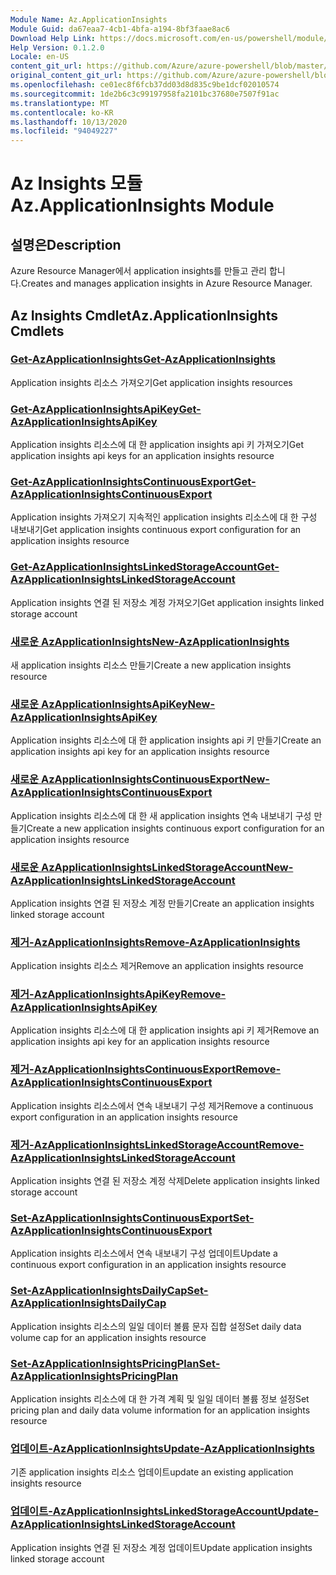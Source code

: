 ```yaml
---
Module Name: Az.ApplicationInsights
Module Guid: da67eaa7-4cb1-4bfa-a194-8bf3faae8ac6
Download Help Link: https://docs.microsoft.com/en-us/powershell/module/az.applicationinsights
Help Version: 0.1.2.0
Locale: en-US
content_git_url: https://github.com/Azure/azure-powershell/blob/master/src/ApplicationInsights/ApplicationInsights/help/Az.ApplicationInsights.md
original_content_git_url: https://github.com/Azure/azure-powershell/blob/master/src/ApplicationInsights/ApplicationInsights/help/Az.ApplicationInsights.md
ms.openlocfilehash: ce01ec8f6fcb37dd03d8d835c9be1dcf02010574
ms.sourcegitcommit: 1de2b6c3c99197958fa2101bc37680e7507f91ac
ms.translationtype: MT
ms.contentlocale: ko-KR
ms.lasthandoff: 10/13/2020
ms.locfileid: "94049227"
---
```

# <span data-ttu-id="8eb93-101">Az Insights 모듈</span><span class="sxs-lookup"><span data-stu-id="8eb93-101">Az.ApplicationInsights Module</span></span>
## <span data-ttu-id="8eb93-102">설명은</span><span class="sxs-lookup"><span data-stu-id="8eb93-102">Description</span></span>
<span data-ttu-id="8eb93-103">Azure Resource Manager에서 application insights를 만들고 관리 합니다.</span><span class="sxs-lookup"><span data-stu-id="8eb93-103">Creates and manages application insights in Azure Resource Manager.</span></span>

## <span data-ttu-id="8eb93-104">Az Insights Cmdlet</span><span class="sxs-lookup"><span data-stu-id="8eb93-104">Az.ApplicationInsights Cmdlets</span></span>
### [<span data-ttu-id="8eb93-105">Get-AzApplicationInsights</span><span class="sxs-lookup"><span data-stu-id="8eb93-105">Get-AzApplicationInsights</span></span>](Get-AzApplicationInsights.md)
<span data-ttu-id="8eb93-106">Application insights 리소스 가져오기</span><span class="sxs-lookup"><span data-stu-id="8eb93-106">Get application insights resources</span></span>

### [<span data-ttu-id="8eb93-107">Get-AzApplicationInsightsApiKey</span><span class="sxs-lookup"><span data-stu-id="8eb93-107">Get-AzApplicationInsightsApiKey</span></span>](Get-AzApplicationInsightsApiKey.md)
<span data-ttu-id="8eb93-108">Application insights 리소스에 대 한 application insights api 키 가져오기</span><span class="sxs-lookup"><span data-stu-id="8eb93-108">Get application insights api keys for an application insights resource</span></span>

### [<span data-ttu-id="8eb93-109">Get-AzApplicationInsightsContinuousExport</span><span class="sxs-lookup"><span data-stu-id="8eb93-109">Get-AzApplicationInsightsContinuousExport</span></span>](Get-AzApplicationInsightsContinuousExport.md)
<span data-ttu-id="8eb93-110">Application insights 가져오기 지속적인 application insights 리소스에 대 한 구성 내보내기</span><span class="sxs-lookup"><span data-stu-id="8eb93-110">Get application insights continuous export configuration for an application insights resource</span></span>

### [<span data-ttu-id="8eb93-111">Get-AzApplicationInsightsLinkedStorageAccount</span><span class="sxs-lookup"><span data-stu-id="8eb93-111">Get-AzApplicationInsightsLinkedStorageAccount</span></span>](Get-AzApplicationInsightsLinkedStorageAccount.md)
<span data-ttu-id="8eb93-112">Application insights 연결 된 저장소 계정 가져오기</span><span class="sxs-lookup"><span data-stu-id="8eb93-112">Get application insights linked storage account</span></span>

### [<span data-ttu-id="8eb93-113">새로운 AzApplicationInsights</span><span class="sxs-lookup"><span data-stu-id="8eb93-113">New-AzApplicationInsights</span></span>](New-AzApplicationInsights.md)
<span data-ttu-id="8eb93-114">새 application insights 리소스 만들기</span><span class="sxs-lookup"><span data-stu-id="8eb93-114">Create a new application insights resource</span></span>

### [<span data-ttu-id="8eb93-115">새로운 AzApplicationInsightsApiKey</span><span class="sxs-lookup"><span data-stu-id="8eb93-115">New-AzApplicationInsightsApiKey</span></span>](New-AzApplicationInsightsApiKey.md)
<span data-ttu-id="8eb93-116">Application insights 리소스에 대 한 application insights api 키 만들기</span><span class="sxs-lookup"><span data-stu-id="8eb93-116">Create an application insights api key for an application insights resource</span></span>

### [<span data-ttu-id="8eb93-117">새로운 AzApplicationInsightsContinuousExport</span><span class="sxs-lookup"><span data-stu-id="8eb93-117">New-AzApplicationInsightsContinuousExport</span></span>](New-AzApplicationInsightsContinuousExport.md)
<span data-ttu-id="8eb93-118">Application insights 리소스에 대 한 새 application insights 연속 내보내기 구성 만들기</span><span class="sxs-lookup"><span data-stu-id="8eb93-118">Create a new application insights continuous export configuration for an application insights resource</span></span>

### [<span data-ttu-id="8eb93-119">새로운 AzApplicationInsightsLinkedStorageAccount</span><span class="sxs-lookup"><span data-stu-id="8eb93-119">New-AzApplicationInsightsLinkedStorageAccount</span></span>](New-AzApplicationInsightsLinkedStorageAccount.md)
<span data-ttu-id="8eb93-120">Application insights 연결 된 저장소 계정 만들기</span><span class="sxs-lookup"><span data-stu-id="8eb93-120">Create an application insights linked storage account</span></span>

### [<span data-ttu-id="8eb93-121">제거-AzApplicationInsights</span><span class="sxs-lookup"><span data-stu-id="8eb93-121">Remove-AzApplicationInsights</span></span>](Remove-AzApplicationInsights.md)
<span data-ttu-id="8eb93-122">Application insights 리소스 제거</span><span class="sxs-lookup"><span data-stu-id="8eb93-122">Remove an application insights resource</span></span>

### [<span data-ttu-id="8eb93-123">제거-AzApplicationInsightsApiKey</span><span class="sxs-lookup"><span data-stu-id="8eb93-123">Remove-AzApplicationInsightsApiKey</span></span>](Remove-AzApplicationInsightsApiKey.md)
<span data-ttu-id="8eb93-124">Application insights 리소스에 대 한 application insights api 키 제거</span><span class="sxs-lookup"><span data-stu-id="8eb93-124">Remove an application insights api key for an application insights resource</span></span>

### [<span data-ttu-id="8eb93-125">제거-AzApplicationInsightsContinuousExport</span><span class="sxs-lookup"><span data-stu-id="8eb93-125">Remove-AzApplicationInsightsContinuousExport</span></span>](Remove-AzApplicationInsightsContinuousExport.md)
<span data-ttu-id="8eb93-126">Application insights 리소스에서 연속 내보내기 구성 제거</span><span class="sxs-lookup"><span data-stu-id="8eb93-126">Remove a continuous export configuration in an application insights resource</span></span>

### [<span data-ttu-id="8eb93-127">제거-AzApplicationInsightsLinkedStorageAccount</span><span class="sxs-lookup"><span data-stu-id="8eb93-127">Remove-AzApplicationInsightsLinkedStorageAccount</span></span>](Remove-AzApplicationInsightsLinkedStorageAccount.md)
<span data-ttu-id="8eb93-128">Application insights 연결 된 저장소 계정 삭제</span><span class="sxs-lookup"><span data-stu-id="8eb93-128">Delete application insights linked storage account</span></span>

### [<span data-ttu-id="8eb93-129">Set-AzApplicationInsightsContinuousExport</span><span class="sxs-lookup"><span data-stu-id="8eb93-129">Set-AzApplicationInsightsContinuousExport</span></span>](Set-AzApplicationInsightsContinuousExport.md)
<span data-ttu-id="8eb93-130">Application insights 리소스에서 연속 내보내기 구성 업데이트</span><span class="sxs-lookup"><span data-stu-id="8eb93-130">Update a continuous export configuration in an application insights resource</span></span>

### [<span data-ttu-id="8eb93-131">Set-AzApplicationInsightsDailyCap</span><span class="sxs-lookup"><span data-stu-id="8eb93-131">Set-AzApplicationInsightsDailyCap</span></span>](Set-AzApplicationInsightsDailyCap.md)
<span data-ttu-id="8eb93-132">Application insights 리소스의 일일 데이터 볼륨 문자 집합 설정</span><span class="sxs-lookup"><span data-stu-id="8eb93-132">Set daily data volume cap for an application insights resource</span></span>

### [<span data-ttu-id="8eb93-133">Set-AzApplicationInsightsPricingPlan</span><span class="sxs-lookup"><span data-stu-id="8eb93-133">Set-AzApplicationInsightsPricingPlan</span></span>](Set-AzApplicationInsightsPricingPlan.md)
<span data-ttu-id="8eb93-134">Application insights 리소스에 대 한 가격 계획 및 일일 데이터 볼륨 정보 설정</span><span class="sxs-lookup"><span data-stu-id="8eb93-134">Set pricing plan and daily data volume information for an application insights resource</span></span>

### [<span data-ttu-id="8eb93-135">업데이트-AzApplicationInsights</span><span class="sxs-lookup"><span data-stu-id="8eb93-135">Update-AzApplicationInsights</span></span>](Update-AzApplicationInsights.md)
<span data-ttu-id="8eb93-136">기존 application insights 리소스 업데이트</span><span class="sxs-lookup"><span data-stu-id="8eb93-136">update an existing application insights resource</span></span>

### [<span data-ttu-id="8eb93-137">업데이트-AzApplicationInsightsLinkedStorageAccount</span><span class="sxs-lookup"><span data-stu-id="8eb93-137">Update-AzApplicationInsightsLinkedStorageAccount</span></span>](Update-AzApplicationInsightsLinkedStorageAccount.md)
<span data-ttu-id="8eb93-138">Application insights 연결 된 저장소 계정 업데이트</span><span class="sxs-lookup"><span data-stu-id="8eb93-138">Update application insights linked storage account</span></span>

